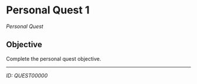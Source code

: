 # Personal Quest 1

*Personal Quest*

## Objective
Complete the personal quest objective.

---
*ID: QUEST00000*